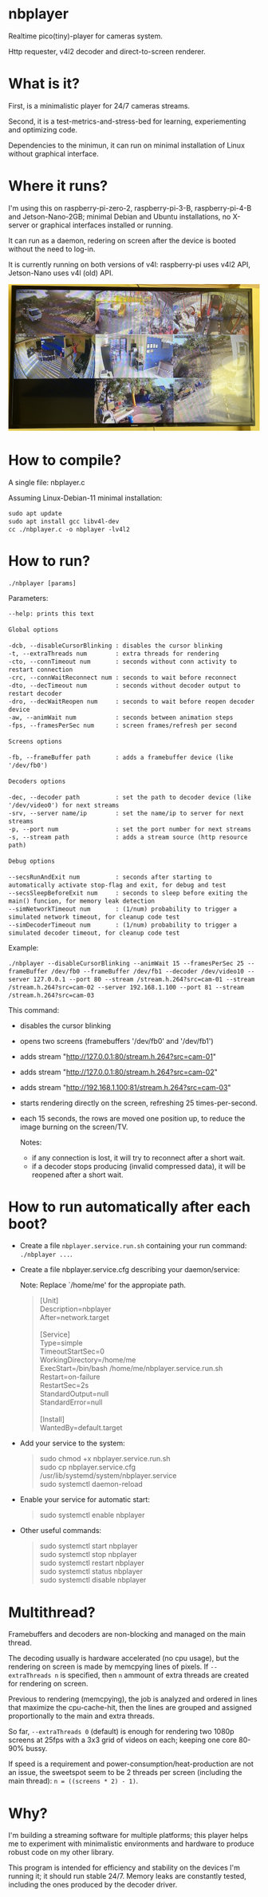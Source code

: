 # nbplayer
Realtime pico(tiny)-player for cameras system.

Http requester, v4l2 decoder and direct-to-screen renderer.

# What is it?

First, is a minimalistic player for 24/7 cameras streams. 

Second, it is a test-metrics-and-stress-bed for learning, experiementing and optimizing code.

Dependencies to the minimun, it can run on minimal installation of Linux without graphical interface.

# Where it runs?

I'm using this on raspberry-pi-zero-2, raspberry-pi-3-B, raspberry-pi-4-B and  Jetson-Nano-2GB; minimal Debian and Ubuntu installations, no X-server or graphical interfaces installed or running.

It can run as a daemon, redering on screen after the device is booted without the need to log-in.

It is currently running on both versions of v4l: raspberry-pi uses v4l2 API, Jetson-Nano uses v4l (old) API.

![This player running on a raspberry-pi-4-B and a 1080p-tv!](nbplayer-photo-tv-1080.jpg "nbplayer, raspberry-pi-4-B and a 1080p-tv")

# How to compile?

A single file: nbplayer.c

Assuming Linux-Debian-11 minimal installation:


    sudo apt update
    sudo apt install gcc libv4l-dev
    cc ./nbplayer.c -o nbplayer -lv4l2

# How to run?

    ./nbplayer [params]

Parameters:

    --help: prints this text
    
    Global options

    -dcb, --disableCursorBlinking : disables the cursor blinking
    -t, --extraThreads num        : extra threads for rendering
    -cto, --connTimeout num       : seconds without conn activity to restart connection
    -crc, --connWaitReconnect num : seconds to wait before reconnect
    -dto, --decTimeout num        : seconds without decoder output to restart decoder
    -dro, --decWaitReopen num     : seconds to wait before reopen decoder device
    -aw, --animWait num           : seconds between animation steps
    -fps, --framesPerSec num      : screen frames/refresh per second
    
    Screens options

    -fb, --frameBuffer path       : adds a framebuffer device (like '/dev/fb0')
    
    Decoders options

    -dec, --decoder path          : set the path to decoder device (like '/dev/video0') for next streams
    -srv, --server name/ip        : set the name/ip to server for next streams
    -p, --port num                : set the port number for next streams
    -s, --stream path             : adds a stream source (http resource path)
    
    Debug options

    --secsRunAndExit num          : seconds after starting to automatically activate stop-flag and exit, for debug and test
    --secsSleepBeforeExit num     : seconds to sleep before exiting the main() funcion, for memory leak detection
    --simNetworkTimeout num       : (1/num) probability to trigger a simulated network timeout, for cleanup code test
    --simDecoderTimeout num       : (1/num) probability to trigger a simulated decoder timeout, for cleanup code test

Example:

    ./nbplayer --disableCursorBlinking --animWait 15 --framesPerSec 25 --frameBuffer /dev/fb0 --frameBuffer /dev/fb1 --decoder /dev/video10 --server 127.0.0.1 --port 80 --stream /stream.h.264?src=cam-01 --stream /stream.h.264?src=cam-02 --server 192.168.1.100 --port 81 --stream /stream.h.264?src=cam-03

This command:

- disables the cursor blinking
- opens two screens (framebuffers '/dev/fb0' and '/dev/fb1')
- adds stream "http://127.0.0.1:80/stream.h.264?src=cam-01"
- adds stream "http://127.0.0.1:80/stream.h.264?src=cam-02"
- adds stream "http://192.168.1.100:81/stream.h.264?src=cam-03"
- starts rendering directly on the screen, refreshing 25 times-per-second.
- each 15 seconds, the rows are moved one position up, to reduce the image burning on the screen/TV.

    Notes:
    - if any connection is lost, it will try to reconnect after a short wait.
    - if a decoder stops producing (invalid compressed data), it will be reopened after a short wait.

# How to run automatically after each boot?

- Create a file `nbplayer.service.run.sh` containing your run command: `./nbplayer ...`.

- Create a file nbplayer.service.cfg describing your daemon/service:

    Note: Replace `/home/me' for the appropiate path.

    >[Unit]<br>
    >Description=nbplayer<br>
    >After=network.target<br>
    ><br>
    >[Service]<br>
    >Type=simple<br>
    >TimeoutStartSec=0<br>
    >WorkingDirectory=/home/me<br>
    >ExecStart=/bin/bash /home/me/nbplayer.service.run.sh<br>
    >Restart=on-failure<br>
    >RestartSec=2s<br>
    >StandardOutput=null<br>
    >StandardError=null<br>
    ><br>
    >[Install]<br>
    >WantedBy=default.target<br>

- Add your service to the system:

    >sudo chmod +x nbplayer.service.run.sh<br>
    >sudo cp nbplayer.service.cfg /usr/lib/systemd/system/nbplayer.service<br>
    >sudo systemctl daemon-reload<br>

- Enable your service for automatic start:

    >sudo systemctl enable nbplayer<br>

- Other useful commands:

    >sudo systemctl start nbplayer<br>
    >sudo systemctl stop nbplayer<br>
    >sudo systemctl restart nbplayer<br>
    >sudo systemctl status nbplayer<br>
    >sudo systemctl disable nbplayer<br>

# Multithread?

Framebuffers and decoders are non-blocking and managed on the main thread. 

The decoding usually is hardware accelerated (no cpu usage), but the rendering on screen is made by memcpying lines of pixels. If `--extraThreads n` is specified, then `n` ammount of extra threads are created for rendering on screen.

Previous to rendering (memcpying), the job is analyzed and ordered in lines that maximize the cpu-cache-hit, then the lines are grouped and assigned proportionally to the main and extra threads.

So far, `--extraThreads 0` (default) is enough for rendering two 1080p screens at 25fps with a 3x3 grid of videos on each; keeping one core 80-90% bussy.

If speed is a requirement and power-consumption/heat-production are not an issue, the sweetspot seem to be 2 threads per screen (including the main thread): `n = ((screens * 2) - 1)`.

# Why?

I'm building a streaming software for multiple platforms; this player helps me to experiment with minimalistic environments and hardware to produce robust code on my other library.

This program is intended for efficiency and stability on the devices I'm running it; it should run stable 24/7. Memory leaks are constantly tested, including the ones produced by the decoder driver.
